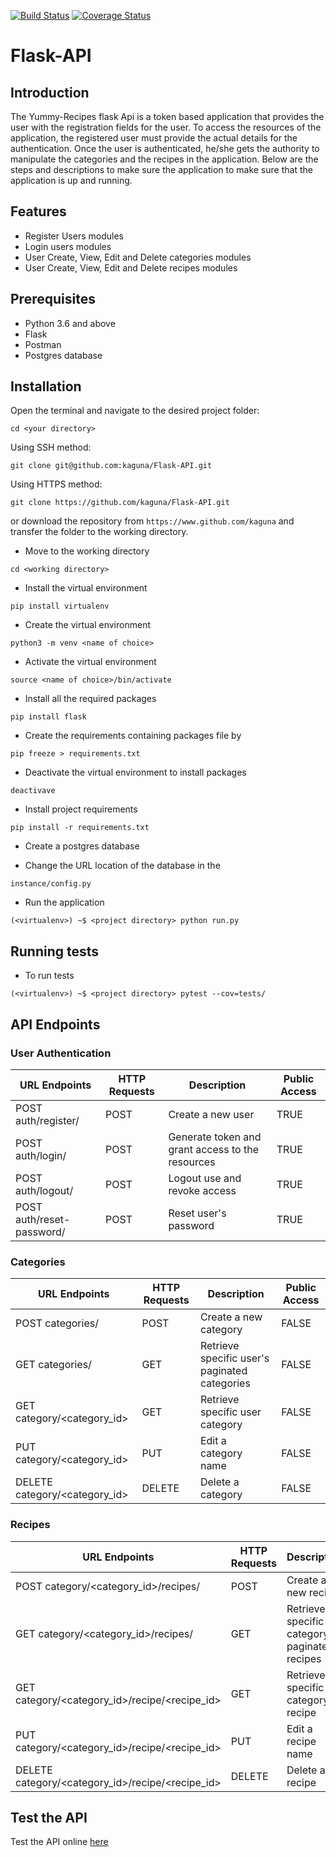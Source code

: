 [![Build Status](https://travis-ci.org/kaguna/CP3-yummy-recipes.svg?branch=master)](https://travis-ci.org/kaguna/CP3-yummy-recipes)
[![Coverage Status](https://coveralls.io/repos/github/kaguna/CP3-yummy-recipes/badge.svg?branch=master)](https://coveralls.io/github/kaguna/CP3-yummy-recipes?branch=master)
# Flask-API
## Introduction
The Yummy-Recipes flask Api is a token based application that provides the user with the registration fields for 
the user. To access the resources of the application, the registered user must provide the actual details for 
the authentication. Once the user is authenticated, he/she gets the authority to manipulate the categories and the 
recipes in the application. Below are the steps and descriptions to make sure the application to make sure that the 
application is up and running.

## Features

- Register Users modules
- Login users modules
- User Create, View, Edit and Delete categories modules
- User Create, View, Edit and Delete recipes modules

## Prerequisites

- Python 3.6 and above
- Flask 
- Postman
- Postgres database

## Installation
Open the terminal and navigate to the desired project folder:

``cd <your directory>``

Using SSH method:

``git clone git@github.com:kaguna/Flask-API.git``

Using HTTPS method:

``git clone https://github.com/kaguna/Flask-API.git``

or download the repository from ``https://www.github.com/kaguna`` and 
transfer the folder to the working directory.

- Move to the working directory

``cd <working directory>``

- Install the virtual environment

``pip install virtualenv``

- Create the virtual environment

``python3 -m venv <name of choice>``

- Activate the virtual environment

``source <name of choice>/bin/activate``

- Install all the required packages 

``pip install flask``

- Create the requirements containing packages file by

``pip freeze > requirements.txt``

- Deactivate the virtual environment to install packages

``deactivave``

- Install project requirements

``pip install -r requirements.txt``

- Create a postgres database 

- Change the URL location of the database in the

``instance/config.py``

- Run the application

``(<virtualenv>) ~$ <project directory> python run.py``

## Running tests

- To run tests

``(<virtualenv>) ~$ <project directory> pytest --cov=tests/``

## API Endpoints

### User Authentication


|    URL Endpoints             | HTTP Requests | Description                                      | Public Access  |
|------------------------------|---------------|--------------------------------------------------|----------------|
|    POST auth/register/       | POST          | Create a new user                                |  TRUE          |
|    POST auth/login/          | POST          | Generate token and grant access to the resources |  TRUE          |
|    POST auth/logout/         | POST          | Logout use and revoke access                     |  TRUE          |
|    POST auth/reset-password/ | POST          | Reset user's password                            |  TRUE          |


### Categories


|    URL Endpoints                 | HTTP Requests | Description                                   | Public Access |
|----------------------------------|---------------|-----------------------------------------------|---------------|
|    POST categories/              | POST          | Create a new category                         |  FALSE        |
|    GET categories/               | GET           | Retrieve specific user's paginated categories |  FALSE        |
|    GET category/<category_id>    | GET           | Retrieve specific user category               |  FALSE        |
|    PUT category/<category_id>    | PUT           | Edit a category name                          |  FALSE        |
|    DELETE category/<category_id> | DELETE        | Delete a category                             |  FALSE        |

### Recipes


|    URL Endpoints                                   | HTTP Requests | Description                                   | Public Access |
|----------------------------------------------------|---------------|-----------------------------------------------|---------------|
|    POST category/<category_id>/recipes/            | POST          | Create a new recipe                           |  FALSE        |
|    GET category/<category_id>/recipes/             | GET           | Retrieve specific category's paginated recipes|  FALSE        |
|    GET category/<category_id>/recipe/<recipe_id>   | GET           | Retrieve specific category recipe             |  FALSE        |
|    PUT category/<category_id>/recipe/<recipe_id>   | PUT           | Edit a recipe name                            |  FALSE        |
|    DELETE category/<category_id>/recipe/<recipe_id>| DELETE        | Delete a recipe                               |  FALSE        |
## Test the API
Test the API online  [here](https://recipes-yummy-api.herokuapp.com)

